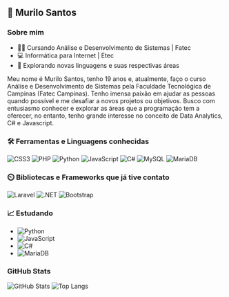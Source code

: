 ## 👋 Murilo Santos
### Sobre mim
- 👨‍🎓 Cursando Análise e Desenvolvimento de Sistemas | Fatec
- 💻 Informática para Internet | Etec
- 🧠 Explorando novas linguagens e suas respectivas áreas

Meu nome é Murilo Santos, tenho 19 anos e, atualmente, faço o curso Análise e Desenvolvimento de Sistemas pela Faculdade Tecnológica de Campinas (Fatec Campinas). Tenho imensa paixão em ajudar as pessoas quando possível e me desafiar a novos projetos ou objetivos. Busco com entusiasmo conhecer e explorar as áreas que a programação tem a oferecer, no entanto, tenho grande interesse no conceito de Data Analytics, C# e Javascript.
  
### 🛠️ Ferramentas e Linguagens conhecidas
![CSS3](https://img.shields.io/badge/CSS3-1572B6?style=for-the-badge&logo=css3&logoColor=white)
![PHP](https://img.shields.io/badge/PHP-777BB4?style=for-the-badge&logo=php&logoColor=white)
![Python](https://img.shields.io/badge/python-3670A0?style=for-the-badge&logo=python&logoColor=ffdd54)
![JavaScript](https://img.shields.io/badge/JavaScript-F7DF1E?style=for-the-badge&logo=javascript&logoColor=black)
![C#](https://img.shields.io/badge/C%23-239120?style=for-the-badge&logo=c-sharp&logoColor=white)
![MySQL](https://img.shields.io/badge/MySQL-00000F?style=for-the-badge&logo=mysql&logoColor=white)
![MariaDB](https://img.shields.io/badge/MariaDB-003545?style=for-the-badge&logo=mariadb&logoColor=white)

### ⏲️ Bibliotecas e Frameworks que já tive contato
![Laravel](https://img.shields.io/badge/laravel-%23FF2D20.svg?style=for-the-badge&logo=laravel&logoColor=white)
![.NET](https://img.shields.io/badge/.NET-5C2D91?style=for-the-badge&logo=.net&logoColor=white)
![Bootstrap](https://img.shields.io/badge/-boostrap-0D1117?style=for-the-badge&logo=bootstrap&labelColor=0D1117)

### 📈 Estudando
- ![Python](https://img.shields.io/badge/python-3670A0?style=for-the-badge&logo=python&logoColor=ffdd54)
- ![JavaScript](https://img.shields.io/badge/JavaScript-F7DF1E?style=for-the-badge&logo=javascript&logoColor=black)
- ![C#](https://img.shields.io/badge/C%23-239120?style=for-the-badge&logo=c-sharp&logoColor=white)
- ![MariaDB](https://img.shields.io/badge/MariaDB-003545?style=for-the-badge&logo=mariadb&logoColor=white)

### GitHub Stats
![GitHub Stats](https://github-readme-stats.vercel.app/api?username=SEUUSERNAME&theme=transparent&bg_color=000&border_color=30A3DC&show_icons=true&icon_color=30A3DC&title_color=E94D5F&text_color=FFF)
![Top Langs](https://github-readme-stats-git-masterrstaa-rickstaa.vercel.app/api/top-langs/?username=SEUUSERNAME&layout=compact&bg_color=000&border_color=30A3DC&title_color=E94D5F&text_color=FFF)

